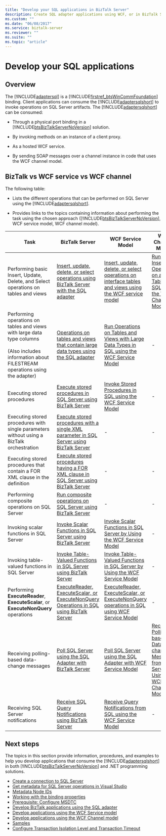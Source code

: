 ```yaml
---
title: "Develop your SQL applications in BizTalk Server"
description: Create SQL adapter applications using WCF, or in BizTalk Server with the BizTalk Adapter Pack (BAP)
ms.custom: ""
ms.date: "06/08/2017"
ms.service: biztalk-server
ms.reviewer: ""
ms.suite: ""
ms.topic: "article"
---
```

# Develop your SQL applications

## Overview
The [!INCLUDE[adaptersql](../../includes/adaptersql-md.md)] is a [!INCLUDE[firstref_btsWinCommFoundation](../../includes/firstref-btswincommfoundation-md.md)] binding. Client applications can consume the [!INCLUDE[adaptersqlshort](../../includes/adaptersqlshort-md.md)] to invoke operations on SQL Server artifacts. The [!INCLUDE[adaptersqlshort](../../includes/adaptersqlshort-md.md)] can be consumed:  
  
- Through a physical port binding in a [!INCLUDE[btsBizTalkServerNoVersion](../../includes/btsbiztalkservernoversion-md.md)] solution.  
  
- By invoking methods on an instance of a client proxy.  
  
- As a hosted WCF service.  
  
- By sending SOAP messages over a channel instance in code that uses the WCF channel model.  

## BizTalk vs WCF service vs WCF channel    
 The following table:  
  
- Lists the different operations that can be performed on SQL Server using the [!INCLUDE[adaptersqlshort](../../includes/adaptersqlshort-md.md)].  
  
- Provides links to the topics containing information about performing the task using the chosen approach ([!INCLUDE[btsBizTalkServerNoVersion](../../includes/btsbiztalkservernoversion-md.md)], WCF service model, WCF channel model).  
  
|Task|BizTalk Server|WCF Service Model|WCF Channel Model|  
|----------|--------------------|-----------------------|-----------------------|  
|Performing basic Insert, Update, Delete, and Select operations on tables and views|[Insert, update, delete, or select operations using BizTalk Server with the SQL adapter](insert-update-delete-or-select-using-the-sql-adapter-in-biztalk-server.md)|[Insert, update, delete, or select operations on interface tables and views using the WCF service model](../../adapters-and-accelerators/adapter-oracle-ebs/insert-update-delete-select-on-interface-tables-and-views-with-a-wcf-service.md)|[Run an Insert Operation on a Table in SQL using the WCF Channel Model](run-an-insert-operation-on-a-table-in-sql-using-the-wcf-channel-model.md)|  
|Performing operations on tables and views with large data type columns<br /><br /> (Also includes information about FILESTREAM operations using the adapter)|[Operations on tables and views that contain large data types using the SQL adapter](supported-operations-on-tables-and-views-with-large-data-types-with-sql-adapter.md)|[Run Operations on Tables and Views with Large Data Types in SQL using the WCF Service Model](read-or-update-tables-and-views-with-large-data-types-in-sql-with-a-wcf-service.md)|-|  
|Executing stored procedures|[Execute stored procedures in SQL Server using BizTalk Server](execute-stored-procedures-in-sql-server-using-biztalk-server.md)|[Invoke Stored Procedures in SQL using the WCF Service Model](invoke-stored-procedures-in-sql-using-the-wcf-service-model.md)|-|  
|Executing stored procedures with single parameters without using a BizTalk orchestration|[Execute stored procedures with a single XML parameter in SQL Server using BizTalk Server](execute-stored-procedures-with-a-single-xml-parameter-in-sql-using-biztalk.md)|-|-|  
|Executing stored procedures that contain a FOR XML clause in the definition|[Execute stored procedures having a FOR XML clause in SQL Server using BizTalk Server](execute-stored-procedures-having-a-for-xml-clause-in-sql-server-using-biztalk.md)|-|-|  
|Performing composite operations on SQL Server|[Run composite operations on SQL Server using BizTalk Server](run-composite-operations-on-sql-server-using-biztalk-server.md)|-|-|  
|Invoking scalar functions in SQL Server|[Invoke Scalar Functions in SQL Server using BizTalk Server](invoke-scalar-functions-in-sql-server-using-biztalk-server.md)|[Invoke Scalar Functions in SQL Server by Using the WCF Service Model](invoke-scalar-functions-in-sql-server-by-using-the-wcf-service-model.md)|-|  
|Invoking table-valued functions in SQL Server|[Invoke Table-Valued Functions in SQL Server using BizTalk Server](invoke-table-valued-functions-in-sql-server-using-biztalk-server.md)|[Invoke Table-Valued Functions in SQL Server by Using the WCF Service Model](invoke-table-valued-functions-in-sql-server-by-using-the-wcf-service-model.md)|-|  
|Performing **ExecuteReader**, **ExecuteScalar**, or **ExecuteNonQuery** operations|[ExecuteReader, ExecuteScalar, or ExecuteNonQuery Operations in SQL using BizTalk Server](executereader-executescalar-or-executenonquery-in-sql-server-using-biztalk.md)|[ExecuteReader, ExecuteScalar, or ExecuteNonQuery operations in SQL using WCF Service Model](executereader-executescalar-executenonquery-in-sql-using-wcf-service-model.md)|-|  
|Receiving polling-based data-change messages|[Poll SQL Server using the SQL Adapter with BizTalk Server](poll-sql-server-using-the-sql-adapter-with-biztalk-server.md)|[Poll SQL Server using the SQL Adapter with WCF Service Model](poll-sql-server-using-the-sql-adapter-with-wcf-service-model.md)|[Receive Polling-based Data-changed Messages from SQL Server by Using the WCF Channel Model](receive-polling-based-data-changed-messages-from-sql-server-using-a-wcf-channel.md)|  
|Receiving SQL Server notifications|[Receive SQL Query Notifications using BizTalk Server](receive-sql-query-notifications-using-biztalk-server.md)|[Receive Query Notifications from SQL using the WCF Service Model](receive-query-notifications-from-sql-using-the-wcf-service-model.md)|-|  

## Next steps  
 The topics in this section provide information, procedures, and examples to help you develop applications that consume the [!INCLUDE[adaptersqlshort](../../includes/adaptersqlshort-md.md)] in both [!INCLUDE[btsBizTalkServerNoVersion](../../includes/btsbiztalkservernoversion-md.md)] and .NET programming solutions. 

- [Create a connection to SQL Server](create-a-connection-to-sql-server.md)
- [Get metadata for SQL Server operations in Visual Studio](get-metadata-for-sql-server-operations-in-visual-studio-using-the-sql-adapter.md)
- [Metadata Node IDs](metadata-node-ids2.md)
- [Working with the binding properties](read-about-the-biztalk-adapter-for-sql-server-adapter-binding-properties.md)
- [Prerequisite: Configure MSDTC](configure-msdtc-on-sql-server-and-adapter-client.md)
- [Develop BizTalk applications using the SQL adapter](develop-biztalk-applications-using-the-sql-adapter.md)
- [Develop applications using the WCF Service model](develop-sql-applications-using-the-wcf-service-model.md)
- [Develop applications using the WCF Channel model](develop-sql-applications-using-the-wcf-channel-model.md)
- [Samples](samples-for-the-sql-adapter.md)
- [Configure Transaction Isolation Level and Transaction Timeout](configure-transaction-isolation-level-and-transaction-timeout-with-sql.md)
  
